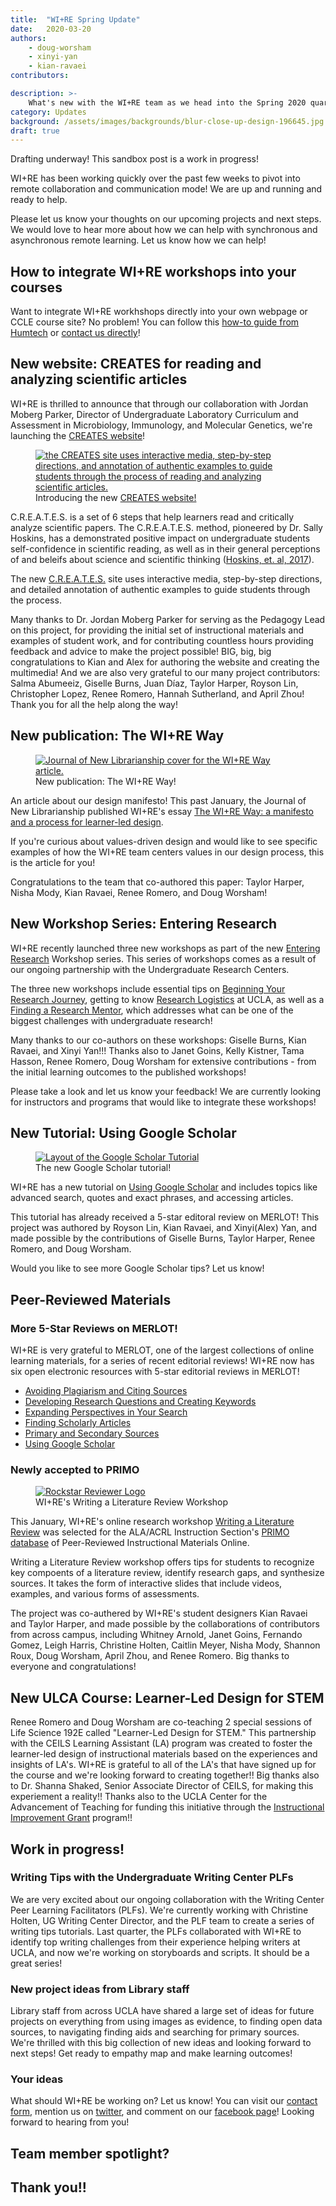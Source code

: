 ```yaml
---
title:  "WI+RE Spring Update"
date:   2020-03-20
authors:
    - doug-worsham
    - xinyi-yan
    - kian-ravaei
contributors:

description: >-
    What's new with the WI+RE team as we head into the Spring 2020 quarter
category: Updates
background: /assets/images/backgrounds/blur-close-up-design-196645.jpg
draft: true
---
```


<div class="alert alert-primary" role="alert">
  Drafting underway! This sandbox post is a work in progress!
</div>

WI+RE has been working quickly over the past few weeks to pivot into remote collaboration and communication mode! We are up and running and ready to help.

Please let us know your thoughts on our upcoming projects and next steps. We would love to hear more about how we can help with synchronous and asynchronous remote learning. Let us know how we can help!

## How to integrate WI+RE workshops into your courses

Want to integrate WI+RE workhshops directly into your own webpage or CCLE course site? No problem! You can follow this [how-to guide from Humtech](https://humtech.ucla.edu/how-to/embed-wire-workshops-in-your-course-site/) or [contact us directly](https://uclalibrary.github.io/research-tips/contact/)!

## New website: CREATES for reading and analyzing scientific articles

WI+RE is thrilled to announce that through our collaboration with Jordan Moberg Parker, Director of Undergraduate Laboratory Curriculum and Assessment in Microbiology, Immunology, and Molecular Genetics, we're launching the <a href="https://uclalibrary.github.io/creates/" target="_blank">CREATES website</a>!

<figure class="figure">
    <a href="https://uclalibrary.github.io/creates/" target="_blank"><img src="https://uclalibrary.github.io/creates/img/creates-overview-image.jpeg" class="figure-img img-fluid rounded" alt="the CREATES site uses interactive media, step-by-step directions, and annotation of authentic examples to guide students through the process of reading and analyzing scientific articles."></a>
    <figcaption class="figure-caption">Introducing the new <a href="https://uclalibrary.github.io/creates/" target="_blank">CREATES website!</a></figcaption>
</figure>

<p>C.R.E.A.T.E.S. is a set of 6 steps that help learners read and critically analyze scientific papers. The C.R.E.A.T.E.S. method, pioneered by Dr. Sally Hoskins, has a demonstrated positive impact on undergraduate students self-confidence in scientific reading, as well as in their general perceptions of and beleifs about science and scientific thinking (<a href="https://doi.org/10.1187/cbe.11-03-0027" target="_blank">Hoskins, et. al, 2017</a>).</p>

<p>The new <a href="https://uclalibrary.github.io/creates/" target="_blank">C.R.E.A.T.E.S.</a> site uses interactive media, step-by-step directions, and detailed annotation of authentic examples to guide students through the process.</p>

<p>Many thanks to Dr. Jordan Moberg Parker for serving as the Pedagogy Lead on this project, for providing the initial set of instructional materials and examples of student work, and for contributing countless hours providing feedback and advice to make the project possible! BIG, big, big congratulations to Kian and Alex for authoring the website and creating the multimedia! And we are also very grateful to our many project contributors: Salma Abumeeiz, Giselle Burns, Juan Díaz, Taylor Harper, Royson Lin, Christopher Lopez, Renee Romero, Hannah Sutherland, and April Zhou! Thank you for all the help along the way!</p>

## New publication: The WI+RE Way

<div class="container">
  <div class="row">
    <div class="col-sm-12 col-md-4">
        <figure class="figure">
            <a href="https://www.newlibs.org/article/11757-the-wi-re-way-a-manifesto-and-a-process-for-learner-led-design" target="_blank"><img src="https://uclalibrary.github.io/research-tips/assets/images/awards/wire-way-article-cover.jpg" class="figure-img img-fluid rounded" alt="Journal of New Librarianship cover for the WI+RE Way article."></a>
            <figcaption class="figure-caption">New publication: The WI+RE Way!</figcaption>
        </figure>
      </div>
      <div class="col-sm-12 col-md-8">
          <p>An article about our design manifesto! This past January, the Journal of New Librarianship published WI+RE's essay <a href="https://www.newlibs.org/article/11757-the-wi-re-way-a-manifesto-and-a-process-for-learner-led-design" target="_blank">The WI+RE Way: a manifesto and a process for learner-led design</a>.</p>
          <p>If you're curious about values-driven design and would like to see specific examples of how the WI+RE team centers values in our design process, this is the article for you!</p>
          <p>Congratulations to the team that co-authored this paper: Taylor Harper, Nisha Mody, Kian Ravaei, Renee Romero, and Doug Worsham!</p>
      </div>
    </div>
</div>

## New Workshop Series: Entering Research

WI+RE recently launched three new workshops as part of the new [Entering Research](https://uclalibrary.github.io/research-tips/workshops/#entering-research-workshops) Workshop series. This series of workshops comes as a result of our ongoing partnership with the Undergraduate Research Centers. 

The three new workshops include essential tips on [Beginning Your Research Journey](https://uclalibrary.github.io/research-tips/workshops/beginning-your-research-journey/), getting to know [Research Logistics](https://uclalibrary.github.io/research-tips/workshops/research-logistics/) at UCLA, as well as a [Finding a Research Mentor](https://uclalibrary.github.io/research-tips/workshops/finding-a-mentor-or-project/), which addresses what can be one of the biggest challenges with undergraduate research!

Many thanks to our co-authors on these workshops: Giselle Burns, Kian Ravaei, and Xinyi Yan!!! Thanks also to Janet Goins, Kelly Kistner, Tama Hasson, Renee Romero, Doug Worsham for extensive contributions - from the initial learning outcomes to the published workshops!

Please take a look and let us know your feedback! We are currently looking for instructors and programs that would like to integrate these workshops!

## New Tutorial: Using Google Scholar

<div class="container">
  <div class="row">
    <div class="col-sm-12 col-md-4">
        <figure class="figure">
            <a href="https://uclalibrary.github.io/research-tips/google-scholar/" target="_blank"><img src="https://uclalibrary.github.io/research-tips/assets/images/google-scholar-reflection/tutorial-layout.png" class="figure-img img-fluid rounded" alt="Layout of the Google Scholar Tutorial"></a>
            <figcaption class="figure-caption">The new Google Scholar tutorial!</figcaption>
        </figure>
      </div>
      <div class="col-sm-12 col-md-8">
          <p>WI+RE has a new tutorial on <a href="https://uclalibrary.github.io/research-tips/google-scholar/" target="_blank">Using Google Scholar</a> and includes topics like advanced search, quotes and exact phrases, and accessing articles.</p>
          <p>This tutorial has already received a 5-star editoral review on MERLOT! This project was authored by Royson Lin, Kian Ravaei, and Xinyi(Alex) Yan, and made possible by the contributions of Giselle Burns, Taylor Harper, Renee Romero, and Doug Worsham.</p>
          <p>Would you like to see more Google Scholar tips? Let us know!</p>
      </div>
    </div>
</div>

## Peer-Reviewed Materials

### More 5-Star Reviews on MERLOT!

WI+RE is very grateful to MERLOT, one of the largest collections of online learning materials, for a series of recent editorial reviews! WI+RE now has six open electronic resources with 5-star editorial reviews in MERLOT!

* [Avoiding Plagiarism and Citing Sources](https://uclalibrary.github.io/research-tips/workshops/avoiding-plagiarism/)
* [Developing Research Questions and Creating Keywords](https://uclalibrary.github.io/research-tips/workshops/developing-research-questions-and-creating-keywords/)
* [Expanding Perspectives in Your Search](https://uclalibrary.github.io/research-tips/expanding-perspectives/)
* [Finding Scholarly Articles](https://uclalibrary.github.io/research-tips/finding-scholarly-articles/)
* [Primary and Secondary Sources](https://uclalibrary.github.io/research-tips/primary-secondary/)
* [Using Google Scholar](https://uclalibrary.github.io/research-tips/google-scholar/)


### Newly accepted to PRIMO

<div class="container">
  <div class="row">
    <div class="col-sm-12 col-md-4">
        <figure class="figure">
            <a href="https://uclalibrary.github.io/research-tips/workshops/writing-a-literature-review/" target="_blank"><img src="https://ccle.ucla.edu/pluginfile.php/2822882/mod_hvp/content/2124/images/file-5cdef5f0274a5.png" class="figure-img img-fluid rounded" alt="Rockstar Reviewer Logo"></a>
            <figcaption class="figure-caption">WI+RE's Writing a Literature Review Workshop</figcaption>
        </figure>
      </div>
      <div class="col-sm-12 col-md-8">
          <p>This January, WI+RE's online research workshop <a href="https://uclalibrary.github.io/research-tips/workshops/writing-a-literature-review/" target="_blank">Writing a Literature Review</a> was selected for the ALA/ACRL Instruction Section's <a href="http://www.ala.org/cfapps/primo/public/search.cfm" target="_blank">PRIMO database</a> of Peer-Reviewed Instructional Materials Online.</p>
          <p>Writing a Literature Review workshop offers tips for students to recognize key compoents of a literature review,  identify research gaps, and synthesize sources. It takes the form of interactive slides that include videos, examples, and various forms of assessments.</p>
          <p>The project was co-authered by WI+RE's student designers Kian Ravaei and Taylor Harper, and made possible by the collaborations of contributors from across campus, including Whitney Arnold, Janet Goins, Fernando Gomez, Leigh Harris, Christine Holten, Caitlin Meyer, Nisha Mody, Shannon Roux, Doug Worsham, April Zhou, and Renee Romero. Big thanks to everyone and congratulations!</p>
      </div>
    </div>
</div>






## New ULCA Course: Learner-Led Design for STEM

Renee Romero and Doug Worsham are co-teaching 2 special sessions of Life Science 192E called "Learner-Led Design for STEM." This partnership with the CEILS Learning Assistant (LA)  program was created to foster the learner-led design of instructional materials based on the experiences and insights of LA's. WI+RE is grateful to all of the LA's that have signed up for the course and we're looking forward to creating together!! Big thanks also to Dr. Shanna Shaked, Senior Associate Director of CEILS, for making this experiement a reality!! Thanks also to the UCLA Center for the Advancement of Teaching for funding this initiative through the [Instructional Improvement Grant](https://www.teaching.ucla.edu/grants/iip) program!!



## Work in progress!

### Writing Tips with the Undergraduate Writing Center PLFs

We are very excited about our ongoing collaboration with the Writing Center Peer Learning Facilitators (PLFs). We're currently working with Christine Holten, UG Writing Center Director, and the PLF team to create a series of writing tips tutorials. Last quarter, the PLFs collaborated with WI+RE to identify top writing challenges from their experience helping writers at UCLA, and now we're working on storyboards and scripts. It should be a great series!

### New project ideas from Library staff

Library staff from across UCLA have shared a large set of ideas for future projects on everything from using images as evidence, to finding open data sources, to navigating finding aids and searching for primary sources. We're thrilled with this big collection of new ideas and looking forward to next steps! Get ready to empathy map and make learning outcomes!

### Your ideas

What should WI+RE be working on? Let us know! You can visit our [contact form](https://uclalibrary.github.io/research-tips/contact/), mention us on [twitter](https://www.twitter.com/WIREbruin), and comment on our [facebook page](https://www.facebook.com/WIREbruin)! Looking forward to hearing from you!

## Team member spotlight?

<!-- would this be an interesting thing to do? -->

## Thank you!!

<!-- giant list of thank you's here -->


